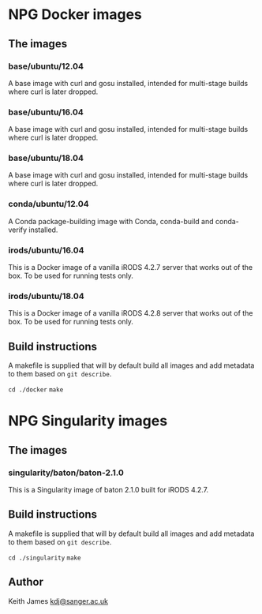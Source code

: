 # NPG Docker images

## The images ##

### base/ubuntu/12.04 ###

A base image with curl and gosu installed, intended for multi-stage
builds where curl is later dropped.

### base/ubuntu/16.04 ###

A base image with curl and gosu installed, intended for multi-stage
builds where curl is later dropped.

### base/ubuntu/18.04 ###

A base image with curl and gosu installed, intended for multi-stage
builds where curl is later dropped.

### conda/ubuntu/12.04 ###

A Conda package-building image with Conda, conda-build and
conda-verify installed.

### irods/ubuntu/16.04 ###

This is a Docker image of a vanilla iRODS 4.2.7 server that works out
of the box. To be used for running tests only.

### irods/ubuntu/18.04 ###

This is a Docker image of a vanilla iRODS 4.2.8 server that works out
of the box. To be used for running tests only.

## Build instructions ##

A makefile is supplied that will by default build all images and add
metadata to them based on `git describe`.

`cd ./docker`
`make`

# NPG Singularity images

## The images

### singularity/baton/baton-2.1.0 ###

This is a Singularity image of baton 2.1.0 built for iRODS 4.2.7.

## Build instructions ##

A makefile is supplied that will by default build all images and add
metadata to them based on `git describe`.

`cd ./singularity`
`make`

## Author

Keith James kdj@sanger.ac.uk
